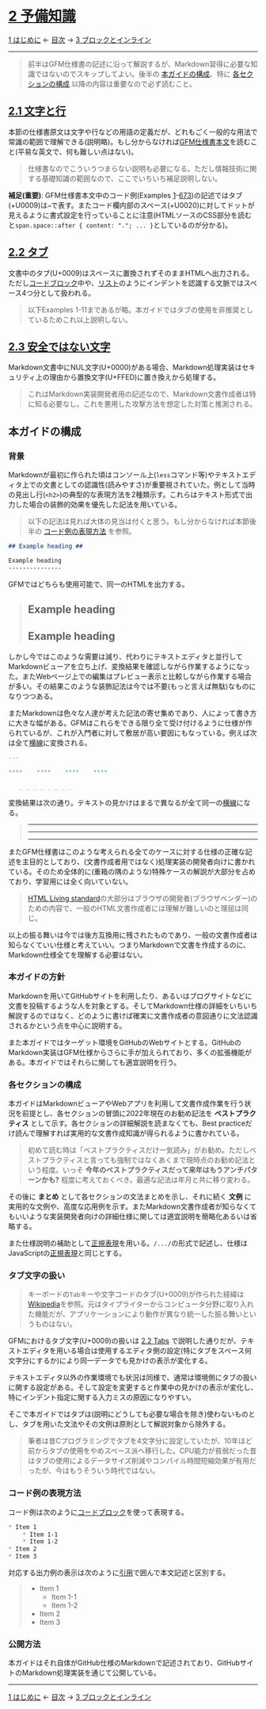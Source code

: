 # [2 予備知識](https://higuma.github.io/github-markdown-guide/gfm/#preliminaries)

[1 はじめに](introduction.md)
← [目次](index.md) →
[3 ブロックとインライン](blocks-and-inlines.md)

------------------------------------------------------------------------

> 前半はGFM仕様書の記述に沿って解説するが、Markdown習得に必要な知識ではないのでスキップしてよい。後半の [本ガイドの構成](#本ガイドの構成)、特に [各セクションの構成](#各セクションの構成) 以降の内容は重要なので必ず読むこと。

## [2.1 文字と行](https://higuma.github.io/github-markdown-guide/gfm/#characters-and-lines)

本節の仕様書原文は文字や行などの用語の定義だが、どれもごく一般的な用法で常識の範囲で理解できる(説明略)。もし分からなければ[GFM仕様書本文](https://higuma.github.io/github-markdown-guide/gfm/#characters-and-lines)を読むこと(平易な英文で、何も難しい点はない)。

> 仕様書なのでこういうつまらない説明も必要になる。ただし情報技術に関する基礎知識の範囲なので、ここでいちいち補足説明しない。

__補足(重要)__: GFM仕様書本文中のコード例(Examples [1](https://higuma.github.io/github-markdown-guide/gfm/#example-1)-[673](https://higuma.github.io/github-markdown-guide/gfm/#example-673))の記述ではタブ(+U0009)は`→`で表す。またコード欄内部のスペース(+U0020)に対してドットが見えるように書式設定を行っていることに注意(HTMLソースのCSS部分を読むと`span.space::after { content: "."; ... }`としているのが分かる)。

## [2.2 タブ](https://higuma.github.io/github-markdown-guide/gfm/#tabs)

文書中のタブ(U+0009)はスペースに置換されずそのままHTMLへ出力される。ただし[コードブロック](fenced-code-blocks.md)中や、[リスト](lists.md)のようにインデントを認識する文脈ではスペース4つ分として扱われる。

> 以下Examples 1-11まであるが略。本ガイドではタブの使用を非推奨としているためこれ以上説明しない。

## [2.3 安全ではない文字](https://higuma.github.io/github-markdown-guide/gfm/#insecure-characters)

Markdown文書中にNUL文字(U+0000)がある場合、Markdown処理実装はセキュリティ上の理由から置換文字(U+FFED)に置き換えから処理する。

> これはMarkdown実装開発者用の記述なので、Markdown文書作成者は特に知る必要なし。これを悪用した攻撃方法を想定した対策と推測される。

## 本ガイドの構成

### 背景

Markdownが最初に作られた頃はコンソール上(`less`コマンド等)やテキストエディタ上での文書としての認識性(読みやすさ)が重要視されていた。例として当時の見出し行(`<h2>`)の典型的な表現方法を2種類示す。これらはテキスト形式で出力した場合の装飾的効果を優先した記法を用いている。

> 以下の記法は見れば大体の見当は付くと思う。もし分からなければ本節後半の [コード例の表現方法](#コード例の表現方法) を参照。

```markdown
## Example heading ##

Example heading
---------------
```

GFMではどちらも使用可能で、同一のHTMLを出力する。

> ## Example heading ##
> 
> Example heading
> ---------------

しかし今ではこのような需要は減り、代わりにテキストエディタと並行してMarkdownビューアを立ち上げ、変換結果を確認しながら作業するようになった。またWebページ上での編集はプレビュー表示と比較しながら作業する場合が多い。その結果このような装飾記法は今では不要(もっと言えば無駄)なものになりつつある。

またMarkdownは色々な人達が考えた記法の寄せ集めであり、人によって書き方に大きな幅がある。GFMはこれらをできる限り全て受け付けるように仕様が作られているが、これが入門者に対して敷居が高い要因にもなっている。例えば次は全て[横線](`<hr>`)に変換される。

```markdown
---

****    ****    ****    ****

   _ _ _ _ _ _ _ _
```

変換結果は次の通り。テキストの見かけはまるで異なるが全て同一の[横線]になる。

> ---
> 
> ****    ****    ****    ****
> 
>    _ _ _ _ _ _ _ _

またGFM仕様書はこのような考えられる全てのケースに対する仕様の正確な記述を主目的としており、(文書作成者用ではなく)処理実装の開発者向けに書かれている。そのため全体的に(重箱の隅のような)特殊ケースの解説が大部分を占めており、学習用には全く向いていない。

> [HTML Living standard](https://html.spec.whatwg.org/multipage/index.html)の大部分はブラウザの開発者(ブラウザベンダー)のための内容で、一般のHTML文書作成者には理解が難しいのと理屈は同じ。

以上の振る舞いは今では後方互換用に残されたものであり、一般の文書作成者は知らなくていい仕様と考えていい。つまりMarkdownで文書を作成するのに、Markdown仕様全てを理解する必要はない。

### 本ガイドの方針

Markdownを用いてGitHubサイトを利用したり、あるいはブログサイトなどに文書を投稿するような人を対象とする。そしてMarkdown仕様の詳細をいちいち解説するのではなく、どのように書けば確実に文書作成者の意図通りに文法認識されるかという点を中心に説明する。

また本ガイドではターゲット環境をGitHubのWebサイトとする。GitHubのMarkdown実装はGFM仕様からさらに手が加えられており、多くの拡張機能がある。本ガイドではそれらに関しても適宜説明を行う。

### 各セクションの構成

本ガイドはMarkdownビューアやWebアプリを利用して文書作成作業を行う状況を前提とし、各セクションの冒頭に2022年現在のお勧め記法を __ベストプラクティス__ として示す。各セクションの詳細解説を読まなくても、Best practiceだけ読んで理解すれば実用的な文書作成知識が得られるように書かれている。

> 初めて読む時は「ベストプラクティスだけ一気読み」がお勧め。ただしベストプラクティスと言っても強制ではなくあくまで現時点のお勧め記法という程度。いっそ __今年のベストプラクティスだって来年はもうアンチパターンかも?__ 程度に考えておくべき。最適な記法は年月と共に移り変わる。

その後に __まとめ__ として各セクションの文法まとめを示し、それに続く __文例__ に実用的な文例や、高度な応用例を示す。またMarkdown文書作成者が知らなくてもいいような実装開発者向けの詳細仕様に関しては適宜説明を簡略化あるいは省略する。

また仕様説明の補助として[正規表現]を用いる。`/.../`の形式で記述し、仕様はJavaScriptの[正規表現]と同じとする。

### タブ文字の扱い

> キーボードの`Tab`キーや文字コードのタブ(U+0009)が作られた経緯は[Wikipedia](https://ja.wikipedia.org/wiki/タブキー)を参照。元はタイプライターからコンピュータ分野に取り入れた機能だが、アプリケーションにより動作が異なり統一した振る舞いというものはない。

GFMにおけるタブ文字(U+0009)の扱いは [2.2 Tabs](#22-tabs) で説明した通りだが、テキストエディタを用いる場合は使用するエディタ側の設定(特にタブをスペース何文字分にするか)により同一データでも見かけの表示が変化する。

テキストエディタ以外の作業環境でも状況は同様で、通常は環境側にタブの扱いに関する設定がある。そして設定を変更すると作業中の見かけの表示が変化し、特にインデント指定に関する入力ミスの原因になりやすい。

そこで本ガイドではタブは(説明にどうしても必要な場合を除き)使わないものとし、タブを用いた文法やその文例は原則として解説対象から除外する。

> 筆者は昔Cプログラミングでタブを4文字分に設定していたが、10年ほど前からタブの使用をやめスペース派へ移行した。CPU能力が貧弱だった昔はタブの使用によるデータサイズ削減やコンパイル時間短縮効果が有用だったが、今はもうそういう時代ではない。

### コード例の表現方法

コード例は次のように[コードブロック](fenced-code-blocks.md)を使って表現する。

```markdown
* Item 1
    * Item 1-1
    * Item 1-2
* Item 2
* Item 3
```

対応する出力例の表示は次のように[引用](block-quotes.md)で囲んで本文記述と区別する。

> * Item 1
>     * Item 1-1
>     * Item 1-2
> * Item 2
> * Item 3

### 公開方法

本ガイドはそれ自体がGitHub仕様のMarkdownで記述されており、GitHubサイトのMarkdown処理実装を通じて公開している。

------------------------------------------------------------------------

[1 はじめに](introduction.md)
← [目次](index.md) →
[3 ブロックとインライン](blocks-and-inlines.md)

[Markdown]: https://ja.wikipedia.org/wiki/Markdown
[正規表現]: https://developer.mozilla.org/ja/docs/Web/JavaScript/Guide/Regular_Expressions
[横線]: thematic-breaks.md
